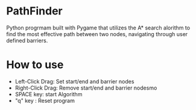 # PathFinder
Python progrmam built with Pygame that utilizes the A* search alorithm to find the most effective path between two nodes, navigating through user defined barriers.
# How to use
* Left-Click Drag: Set start/end and barrier nodes
* Right-Click Drag: Remove start/end and barrier nodesmo
* SPACE key: start Algorithm
* "q" key : Reset program
